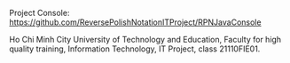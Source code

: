 Project Console: https://github.com/ReversePolishNotationITProject/RPNJavaConsole

Ho Chi Minh City University of Technology and Education, Faculty for high quality training, Information Technology, IT Project, class 21110FIE01.
